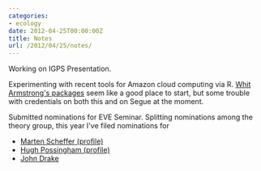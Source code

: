```yaml
---
categories:
- ecology
date: 2012-04-25T00:00:00Z
title: Notes
url: /2012/04/25/notes/
---
```


Working on IGPS Presentation.


Experimenting with recent tools for Amazon cloud computing via R.  [Whit Armstrong's packages](https://github.com/armstrtw/AWS.tools) seem like a good place to start, but some trouble with credentials on both this and on Segue at the moment.  


Submitted nominations for EVE Seminar.  Splitting nominations among the theory group, this year I've filed nominations for 

* [Marten Scheffer (profile)](http://resource.wur.nl/en/wetenschap/detail/ecologist_marten_scheffer_the_spirit_must_be_free)
* [Hugh Possingham (profile)](http://www.science.org.au/scientists/interviews/p/hp.html)
* [John Drake](http://dragonfly.ecology.uga.edu/drakelab)



